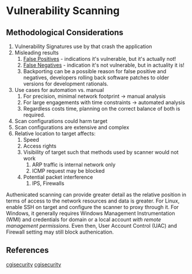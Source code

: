 # Vulnerability Scanning

## Methodological Considerations

1. Vulnerability Signatures use by that crash the application
2. Misleading results
	1. [False Positives](https://www.cgisecurity.com/questions/falsepositive.shtml) - indications it's vulnerable, but it's actually not!
	2. [False Negatives](https://www.cgisecurity.com/questions/falsenegative.shtml) - indication it's not vulnerable, but in actuality it is!
	3. Backporting can be a possible reason for false positive and negatives, developers rolling back software patches to older versions for development rationals.
3. Use cases for automation vs. manual
	1. For precision, minimal network footprint -> manual analysis
	2. For large engagements with time constraints -> automated analysis
	3. Regardless costs time, planning on the correct balance of both is required.
4. Scan configurations could harm target
5. Scan configurations are extensive and complex
6. Relative location to target affects:
	1. Speed 
	2. Access rights
	3. Visibility of target such that methods used by scanner would not work
		1. ARP traffic is internal network only
		2. ICMP request may be blocked
	4. Potential packet interference
		1. IPS, Firewalls

Authenicated scanning can provide greater detail as the relative position in terms of access to the network resources and data is greater. For Linux, enable SSH on target and configure the scanner to proxy through it. For Windows, it generally requires Windows Management Instrumentation (WMI) and credentials for domain or a local account *with remote management permissions*. Even then, User Account Control (UAC) and Firewall setting may still block authenication.



## References
[cgisecurity](https://www.cgisecurity.com/questions/falsepositive.shtml)
[cgisecurity](https://www.cgisecurity.com/questions/falsenegative.shtml)
